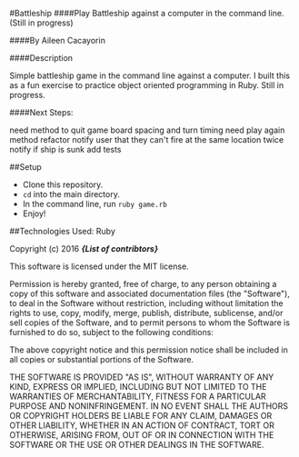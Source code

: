 #Battleship
####Play Battleship against a computer in the command line. (Still in progress)

####By Aileen Cacayorin

####Description

Simple battleship game in the command line against a computer. I built this as a fun exercise to practice object oriented programming in Ruby. Still in progress.



####Next Steps:

need method to quit game
board spacing and turn timing
need play again method
refactor
notify user that they can't fire at the same location twice
notify if ship is sunk
add tests


##Setup

* Clone this repository.
* `cd` into the main directory.
* In the command line, run `ruby game.rb`
* Enjoy!




##Technologies Used:
  Ruby


Copyright (c) 2016 **_{List of contribtors}_**

This software is licensed under the MIT license.

Permission is hereby granted, free of charge, to any person obtaining a copy
of this software and associated documentation files (the "Software"), to deal
in the Software without restriction, including without limitation the rights
to use, copy, modify, merge, publish, distribute, sublicense, and/or sell
copies of the Software, and to permit persons to whom the Software is
furnished to do so, subject to the following conditions:

The above copyright notice and this permission notice shall be included in
all copies or substantial portions of the Software.

THE SOFTWARE IS PROVIDED "AS IS", WITHOUT WARRANTY OF ANY KIND, EXPRESS OR
IMPLIED, INCLUDING BUT NOT LIMITED TO THE WARRANTIES OF MERCHANTABILITY,
FITNESS FOR A PARTICULAR PURPOSE AND NONINFRINGEMENT. IN NO EVENT SHALL THE
AUTHORS OR COPYRIGHT HOLDERS BE LIABLE FOR ANY CLAIM, DAMAGES OR OTHER
LIABILITY, WHETHER IN AN ACTION OF CONTRACT, TORT OR OTHERWISE, ARISING FROM,
OUT OF OR IN CONNECTION WITH THE SOFTWARE OR THE USE OR OTHER DEALINGS IN
THE SOFTWARE.
